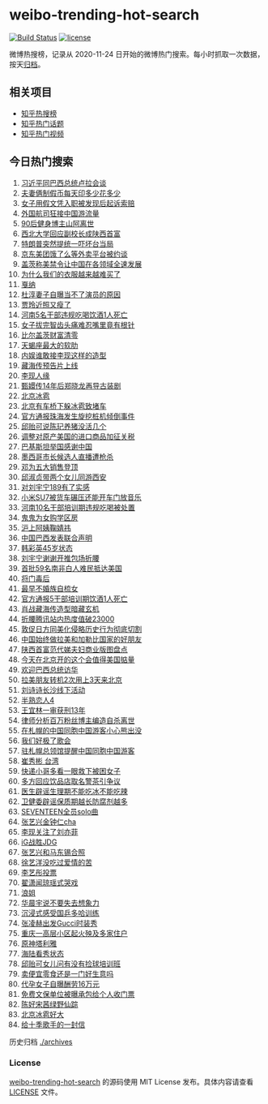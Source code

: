 # weibo-trending-hot-search

[![Build Status](https://github.com/justjavac/weibo-trending-hot-search/workflows/ci/badge.svg?branch=master)](https://github.com/justjavac/weibo-trending-hot-search/actions)
[![license](https://img.shields.io/github/license/justjavac/weibo-trending-hot-search)](https://github.com/justjavac/weibo-trending-hot-search/blob/master/LICENSE)

微博热搜榜，记录从 2020-11-24 日开始的微博热门搜索。每小时抓取一次数据，按天[归档](./archives)。

## 相关项目

- [知乎热搜榜](https://github.com/justjavac/zhihu-trending-top-search)
- [知乎热门话题](https://github.com/justjavac/zhihu-trending-hot-questions)
- [知乎热门视频](https://github.com/justjavac/zhihu-trending-hot-video)

## 今日热门搜索

<!-- BEGIN -->
<!-- 最后更新时间 Wed May 14 2025 06:08:37 GMT+0800 (China Standard Time) -->

1. [习近平同巴西总统卢拉会谈](https://s.weibo.com//weibo?q=%23%E4%B9%A0%E8%BF%91%E5%B9%B3%E5%90%8C%E5%B7%B4%E8%A5%BF%E6%80%BB%E7%BB%9F%E5%8D%A2%E6%8B%89%E4%BC%9A%E8%B0%88%23&Refer=new_time)
1. [夫妻俩制假币每天印多少花多少](https://s.weibo.com//weibo?q=%23%E5%A4%AB%E5%A6%BB%E4%BF%A9%E5%88%B6%E5%81%87%E5%B8%81%E6%AF%8F%E5%A4%A9%E5%8D%B0%E5%A4%9A%E5%B0%91%E8%8A%B1%E5%A4%9A%E5%B0%91%23&t=31&band_rank=1&Refer=top)
1. [女子用假文凭入职被发现后起诉索赔](https://s.weibo.com//weibo?q=%23%E5%A5%B3%E5%AD%90%E7%94%A8%E5%81%87%E6%96%87%E5%87%AD%E5%85%A5%E8%81%8C%E8%A2%AB%E5%8F%91%E7%8E%B0%E5%90%8E%E8%B5%B7%E8%AF%89%E7%B4%A2%E8%B5%94%23&t=31&band_rank=20&Refer=top)
1. [外国航司狂接中国游流量](https://s.weibo.com//weibo?q=%23%E5%A4%96%E5%9B%BD%E8%88%AA%E5%8F%B8%E7%8B%82%E6%8E%A5%E4%B8%AD%E5%9B%BD%E6%B8%B8%E6%B5%81%E9%87%8F%23&t=31&band_rank=3&Refer=top)
1. [90后健身博主山阿离世](https://s.weibo.com//weibo?q=%2390%E5%90%8E%E5%81%A5%E8%BA%AB%E5%8D%9A%E4%B8%BB%E5%B1%B1%E9%98%BF%E7%A6%BB%E4%B8%96%23&t=31&band_rank=16&Refer=top)
1. [西北大学回应副校长成陕西首富](https://s.weibo.com//weibo?q=%23%E8%A5%BF%E5%8C%97%E5%A4%A7%E5%AD%A6%E5%9B%9E%E5%BA%94%E5%89%AF%E6%A0%A1%E9%95%BF%E6%88%90%E9%99%95%E8%A5%BF%E9%A6%96%E5%AF%8C%23&t=31&band_rank=31&Refer=top)
1. [特朗普突然提统一吓坏台当局](https://s.weibo.com//weibo?q=%23%E7%89%B9%E6%9C%97%E6%99%AE%E7%AA%81%E7%84%B6%E6%8F%90%E7%BB%9F%E4%B8%80%E5%90%93%E5%9D%8F%E5%8F%B0%E5%BD%93%E5%B1%80%23&t=31&band_rank=7&Refer=top)
1. [京东美团饿了么等外卖平台被约谈](https://s.weibo.com//weibo?q=%23%E4%BA%AC%E4%B8%9C%E7%BE%8E%E5%9B%A2%E9%A5%BF%E4%BA%86%E4%B9%88%E7%AD%89%E5%A4%96%E5%8D%96%E5%B9%B3%E5%8F%B0%E8%A2%AB%E7%BA%A6%E8%B0%88%23&t=31&band_rank=6&Refer=top)
1. [盖茨称美禁令让中国在各领域全速发展](https://s.weibo.com//weibo?q=%23%E7%9B%96%E8%8C%A8%E7%A7%B0%E7%BE%8E%E7%A6%81%E4%BB%A4%E8%AE%A9%E4%B8%AD%E5%9B%BD%E5%9C%A8%E5%90%84%E9%A2%86%E5%9F%9F%E5%85%A8%E9%80%9F%E5%8F%91%E5%B1%95%23&t=31&band_rank=10&Refer=top)
1. [为什么我们的衣服越来越难买了](https://s.weibo.com//weibo?q=%23%E4%B8%BA%E4%BB%80%E4%B9%88%E6%88%91%E4%BB%AC%E7%9A%84%E8%A1%A3%E6%9C%8D%E8%B6%8A%E6%9D%A5%E8%B6%8A%E9%9A%BE%E4%B9%B0%E4%BA%86%23&t=31&band_rank=30&Refer=top)
1. [戛纳](https://s.weibo.com//weibo?q=%23%E6%88%9B%E7%BA%B3%23&t=31&band_rank=41&Refer=top)
1. [杜淳妻子自曝当不了演员的原因](https://s.weibo.com//weibo?q=%23%E6%9D%9C%E6%B7%B3%E5%A6%BB%E5%AD%90%E8%87%AA%E6%9B%9D%E5%BD%93%E4%B8%8D%E4%BA%86%E6%BC%94%E5%91%98%E7%9A%84%E5%8E%9F%E5%9B%A0%23&t=31&band_rank=14&Refer=top)
1. [贾玲近照又瘦了](https://s.weibo.com//weibo?q=%23%E8%B4%BE%E7%8E%B2%E8%BF%91%E7%85%A7%E5%8F%88%E7%98%A6%E4%BA%86%23&t=31&band_rank=12&Refer=top)
1. [河南5名干部违规吃喝饮酒1人死亡](https://s.weibo.com//weibo?q=%23%E6%B2%B3%E5%8D%975%E5%90%8D%E5%B9%B2%E9%83%A8%E8%BF%9D%E8%A7%84%E5%90%83%E5%96%9D%E9%A5%AE%E9%85%921%E4%BA%BA%E6%AD%BB%E4%BA%A1%23&t=31&band_rank=48&Refer=top)
1. [女子拔完智齿头痛难忍嘴里竟有根针](https://s.weibo.com//weibo?q=%23%E5%A5%B3%E5%AD%90%E6%8B%94%E5%AE%8C%E6%99%BA%E9%BD%BF%E5%A4%B4%E7%97%9B%E9%9A%BE%E5%BF%8D%E5%98%B4%E9%87%8C%E7%AB%9F%E6%9C%89%E6%A0%B9%E9%92%88%23&t=31&band_rank=4&Refer=top)
1. [比尔盖茨财富清零](https://s.weibo.com//weibo?q=%23%E6%AF%94%E5%B0%94%E7%9B%96%E8%8C%A8%E8%B4%A2%E5%AF%8C%E6%B8%85%E9%9B%B6%23&t=31&band_rank=18&Refer=top)
1. [天蝎座最大的软肋](https://s.weibo.com//weibo?q=%23%E5%A4%A9%E8%9D%8E%E5%BA%A7%E6%9C%80%E5%A4%A7%E7%9A%84%E8%BD%AF%E8%82%8B%23&t=31&band_rank=29&Refer=top)
1. [内娱谁敢接李现这样的造型](https://s.weibo.com//weibo?q=%E5%86%85%E5%A8%B1%E8%B0%81%E6%95%A2%E6%8E%A5%E6%9D%8E%E7%8E%B0%E8%BF%99%E6%A0%B7%E7%9A%84%E9%80%A0%E5%9E%8B&t=31&band_rank=2&Refer=top)
1. [藏海传预告片上线](https://s.weibo.com//weibo?q=%23%E8%97%8F%E6%B5%B7%E4%BC%A0%E9%A2%84%E5%91%8A%E7%89%87%E4%B8%8A%E7%BA%BF%23&t=31&band_rank=38&Refer=top)
1. [李现人缘](https://s.weibo.com//weibo?q=%E6%9D%8E%E7%8E%B0%E4%BA%BA%E7%BC%98&t=31&band_rank=19&Refer=top)
1. [甄嬛传14年后郑晓龙再导古装剧](https://s.weibo.com//weibo?q=%23%E7%94%84%E5%AC%9B%E4%BC%A014%E5%B9%B4%E5%90%8E%E9%83%91%E6%99%93%E9%BE%99%E5%86%8D%E5%AF%BC%E5%8F%A4%E8%A3%85%E5%89%A7%23&t=31&band_rank=22&Refer=top)
1. [北京冰雹](https://s.weibo.com//weibo?q=%E5%8C%97%E4%BA%AC%E5%86%B0%E9%9B%B9&t=31&band_rank=21&Refer=top)
1. [北京有车桥下躲冰雹致堵车](https://s.weibo.com//weibo?q=%23%E5%8C%97%E4%BA%AC%E6%9C%89%E8%BD%A6%E6%A1%A5%E4%B8%8B%E8%BA%B2%E5%86%B0%E9%9B%B9%E8%87%B4%E5%A0%B5%E8%BD%A6%23&t=31&band_rank=43&Refer=top)
1. [官方通报珠海发生旋挖桩机倾倒事件](https://s.weibo.com//weibo?q=%23%E5%AE%98%E6%96%B9%E9%80%9A%E6%8A%A5%E7%8F%A0%E6%B5%B7%E5%8F%91%E7%94%9F%E6%97%8B%E6%8C%96%E6%A1%A9%E6%9C%BA%E5%80%BE%E5%80%92%E4%BA%8B%E4%BB%B6%23&t=31&band_rank=33&Refer=top)
1. [邱贻可说陈玘养猪没活几个](https://s.weibo.com//weibo?q=%23%E9%82%B1%E8%B4%BB%E5%8F%AF%E8%AF%B4%E9%99%88%E7%8E%98%E5%85%BB%E7%8C%AA%E6%B2%A1%E6%B4%BB%E5%87%A0%E4%B8%AA%23&t=31&band_rank=40&Refer=top)
1. [调整对原产美国的进口商品加征关税](https://s.weibo.com//weibo?q=%23%E8%B0%83%E6%95%B4%E5%AF%B9%E5%8E%9F%E4%BA%A7%E7%BE%8E%E5%9B%BD%E7%9A%84%E8%BF%9B%E5%8F%A3%E5%95%86%E5%93%81%E5%8A%A0%E5%BE%81%E5%85%B3%E7%A8%8E%23&t=31&band_rank=27&Refer=top)
1. [巴基斯坦举国感谢中国](https://s.weibo.com//weibo?q=%E5%B7%B4%E5%9F%BA%E6%96%AF%E5%9D%A6%E4%B8%BE%E5%9B%BD%E6%84%9F%E8%B0%A2%E4%B8%AD%E5%9B%BD&t=31&band_rank=17&Refer=top)
1. [墨西哥市长候选人直播遭枪杀](https://s.weibo.com//weibo?q=%23%E5%A2%A8%E8%A5%BF%E5%93%A5%E5%B8%82%E9%95%BF%E5%80%99%E9%80%89%E4%BA%BA%E7%9B%B4%E6%92%AD%E9%81%AD%E6%9E%AA%E6%9D%80%23&t=31&band_rank=32&Refer=top)
1. [邓为五大销售登顶](https://s.weibo.com//weibo?q=%23%E9%82%93%E4%B8%BA%E4%BA%94%E5%A4%A7%E9%94%80%E5%94%AE%E7%99%BB%E9%A1%B6%23&t=31&band_rank=28&Refer=top)
1. [邱淑贞带两个女儿同游西安](https://s.weibo.com//weibo?q=%23%E9%82%B1%E6%B7%91%E8%B4%9E%E5%B8%A6%E4%B8%A4%E4%B8%AA%E5%A5%B3%E5%84%BF%E5%90%8C%E6%B8%B8%E8%A5%BF%E5%AE%89%23&t=31&band_rank=48&Refer=top)
1. [对刘宇宁189有了实感](https://s.weibo.com//weibo?q=%E5%AF%B9%E5%88%98%E5%AE%87%E5%AE%81189%E6%9C%89%E4%BA%86%E5%AE%9E%E6%84%9F&t=31&band_rank=42&Refer=top)
1. [小米SU7被货车碾压还能开车门放音乐](https://s.weibo.com//weibo?q=%23%E5%B0%8F%E7%B1%B3SU7%E8%A2%AB%E8%B4%A7%E8%BD%A6%E7%A2%BE%E5%8E%8B%E8%BF%98%E8%83%BD%E5%BC%80%E8%BD%A6%E9%97%A8%E6%94%BE%E9%9F%B3%E4%B9%90%23&t=31&band_rank=39&Refer=top)
1. [河南10名干部培训期违规吃喝被处置](https://s.weibo.com//weibo?q=%23%E6%B2%B3%E5%8D%9710%E5%90%8D%E5%B9%B2%E9%83%A8%E5%9F%B9%E8%AE%AD%E6%9C%9F%E8%BF%9D%E8%A7%84%E5%90%83%E5%96%9D%E8%A2%AB%E5%A4%84%E7%BD%AE%23&t=31&band_rank=35&Refer=top)
1. [鬼鬼为女购学区房](https://s.weibo.com//weibo?q=%23%E9%AC%BC%E9%AC%BC%E4%B8%BA%E5%A5%B3%E8%B4%AD%E5%AD%A6%E5%8C%BA%E6%88%BF%23&t=31&band_rank=25&Refer=top)
1. [沪上阿姨鞠婧祎](https://s.weibo.com//weibo?q=%23%E6%B2%AA%E4%B8%8A%E9%98%BF%E5%A7%A8%E9%9E%A0%E5%A9%A7%E7%A5%8E%23&t=31&band_rank=50&Refer=top)
1. [中国巴西发表联合声明](https://s.weibo.com//weibo?q=%23%E4%B8%AD%E5%9B%BD%E5%B7%B4%E8%A5%BF%E5%8F%91%E8%A1%A8%E8%81%94%E5%90%88%E5%A3%B0%E6%98%8E%23&t=31&band_rank=44&Refer=top)
1. [韩彩英45岁状态](https://s.weibo.com//weibo?q=%23%E9%9F%A9%E5%BD%A9%E8%8B%B145%E5%B2%81%E7%8A%B6%E6%80%81%23&t=31&band_rank=33&Refer=top)
1. [刘宇宁谢谢开推包场折腰](https://s.weibo.com//weibo?q=%23%E5%88%98%E5%AE%87%E5%AE%81%E8%B0%A2%E8%B0%A2%E5%BC%80%E6%8E%A8%E5%8C%85%E5%9C%BA%E6%8A%98%E8%85%B0%23&t=31&band_rank=47&Refer=top)
1. [首批59名南非白人难民抵达美国](https://s.weibo.com//weibo?q=%23%E9%A6%96%E6%89%B959%E5%90%8D%E5%8D%97%E9%9D%9E%E7%99%BD%E4%BA%BA%E9%9A%BE%E6%B0%91%E6%8A%B5%E8%BE%BE%E7%BE%8E%E5%9B%BD%23&t=31&band_rank=50&Refer=top)
1. [将门毒后](https://s.weibo.com//weibo?q=%E5%B0%86%E9%97%A8%E6%AF%92%E5%90%8E&t=31&band_rank=26&Refer=top)
1. [最早不婚族自梳女](https://s.weibo.com//weibo?q=%23%E6%9C%80%E6%97%A9%E4%B8%8D%E5%A9%9A%E6%97%8F%E8%87%AA%E6%A2%B3%E5%A5%B3%23&t=31&band_rank=36&Refer=top)
1. [官方通报5干部培训期饮酒1人死亡](https://s.weibo.com//weibo?q=%23%E5%AE%98%E6%96%B9%E9%80%9A%E6%8A%A55%E5%B9%B2%E9%83%A8%E5%9F%B9%E8%AE%AD%E6%9C%9F%E9%A5%AE%E9%85%921%E4%BA%BA%E6%AD%BB%E4%BA%A1%23&t=31&band_rank=10&Refer=top)
1. [肖战藏海传造型暗藏玄机](https://s.weibo.com//weibo?q=%23%E8%82%96%E6%88%98%E8%97%8F%E6%B5%B7%E4%BC%A0%E9%80%A0%E5%9E%8B%E6%9A%97%E8%97%8F%E7%8E%84%E6%9C%BA%23&t=31&band_rank=33&Refer=top)
1. [折腰腾讯站内热度值破23000](https://s.weibo.com//weibo?q=%E6%8A%98%E8%85%B0%E8%85%BE%E8%AE%AF%E7%AB%99%E5%86%85%E7%83%AD%E5%BA%A6%E5%80%BC%E7%A0%B423000&t=31&band_rank=20&Refer=top)
1. [敦促日方同美化侵略历史行为彻底切割](https://s.weibo.com//weibo?q=%23%E6%95%A6%E4%BF%83%E6%97%A5%E6%96%B9%E5%90%8C%E7%BE%8E%E5%8C%96%E4%BE%B5%E7%95%A5%E5%8E%86%E5%8F%B2%E8%A1%8C%E4%B8%BA%E5%BD%BB%E5%BA%95%E5%88%87%E5%89%B2%23&t=31&band_rank=10&Refer=top)
1. [中国始终做拉美和加勒比国家的好朋友](https://s.weibo.com//weibo?q=%23%E4%B8%AD%E5%9B%BD%E5%A7%8B%E7%BB%88%E5%81%9A%E6%8B%89%E7%BE%8E%E5%92%8C%E5%8A%A0%E5%8B%92%E6%AF%94%E5%9B%BD%E5%AE%B6%E7%9A%84%E5%A5%BD%E6%9C%8B%E5%8F%8B%23&Refer=new_time)
1. [陕西首富范代娣夫妇商业版图盘点](https://s.weibo.com//weibo?q=%23%E9%99%95%E8%A5%BF%E9%A6%96%E5%AF%8C%E8%8C%83%E4%BB%A3%E5%A8%A3%E5%A4%AB%E5%A6%87%E5%95%86%E4%B8%9A%E7%89%88%E5%9B%BE%E7%9B%98%E7%82%B9%23&t=31&band_rank=41&Refer=top)
1. [今天在北京开的这个会值得美国掂量](https://s.weibo.com//weibo?q=%23%E4%BB%8A%E5%A4%A9%E5%9C%A8%E5%8C%97%E4%BA%AC%E5%BC%80%E7%9A%84%E8%BF%99%E4%B8%AA%E4%BC%9A%E5%80%BC%E5%BE%97%E7%BE%8E%E5%9B%BD%E6%8E%82%E9%87%8F%23&t=31&band_rank=24&Refer=top)
1. [欢迎巴西总统访华](https://s.weibo.com//weibo?q=%23%E6%AC%A2%E8%BF%8E%E5%B7%B4%E8%A5%BF%E6%80%BB%E7%BB%9F%E8%AE%BF%E5%8D%8E%23&t=31&band_rank=28&Refer=top)
1. [拉美朋友转机2次用上3天来北京](https://s.weibo.com//weibo?q=%23%E6%8B%89%E7%BE%8E%E6%9C%8B%E5%8F%8B%E8%BD%AC%E6%9C%BA2%E6%AC%A1%E7%94%A8%E4%B8%8A3%E5%A4%A9%E6%9D%A5%E5%8C%97%E4%BA%AC%23&t=31&band_rank=35&Refer=top)
1. [刘诗诗长沙线下活动](https://s.weibo.com//weibo?q=%23%E5%88%98%E8%AF%97%E8%AF%97%E9%95%BF%E6%B2%99%E7%BA%BF%E4%B8%8B%E6%B4%BB%E5%8A%A8%23&t=31&band_rank=37&Refer=top)
1. [半熟恋人4](https://s.weibo.com//weibo?q=%E5%8D%8A%E7%86%9F%E6%81%8B%E4%BA%BA4&t=31&band_rank=24&Refer=top)
1. [王宜林一审获刑13年](https://s.weibo.com//weibo?q=%23%E7%8E%8B%E5%AE%9C%E6%9E%97%E4%B8%80%E5%AE%A1%E8%8E%B7%E5%88%9113%E5%B9%B4%23&t=31&band_rank=16&Refer=top)
1. [律师分析百万粉丝博主编造自杀离世](https://s.weibo.com//weibo?q=%23%E5%BE%8B%E5%B8%88%E5%88%86%E6%9E%90%E7%99%BE%E4%B8%87%E7%B2%89%E4%B8%9D%E5%8D%9A%E4%B8%BB%E7%BC%96%E9%80%A0%E8%87%AA%E6%9D%80%E7%A6%BB%E4%B8%96%23&t=31&band_rank=46&Refer=top)
1. [在札幌的中国同胞中国游客小心熊出没](https://s.weibo.com//weibo?q=%23%E5%9C%A8%E6%9C%AD%E5%B9%8C%E7%9A%84%E4%B8%AD%E5%9B%BD%E5%90%8C%E8%83%9E%E4%B8%AD%E5%9B%BD%E6%B8%B8%E5%AE%A2%E5%B0%8F%E5%BF%83%E7%86%8A%E5%87%BA%E6%B2%A1%23&t=31&band_rank=24&Refer=top)
1. [我们好极了歌会](https://s.weibo.com//weibo?q=%23%E6%88%91%E4%BB%AC%E5%A5%BD%E6%9E%81%E4%BA%86%E6%AD%8C%E4%BC%9A%23&t=31&band_rank=49&Refer=top)
1. [驻札幌总领馆提醒中国同胞中国游客](https://s.weibo.com//weibo?q=%23%E9%A9%BB%E6%9C%AD%E5%B9%8C%E6%80%BB%E9%A2%86%E9%A6%86%E6%8F%90%E9%86%92%E4%B8%AD%E5%9B%BD%E5%90%8C%E8%83%9E%E4%B8%AD%E5%9B%BD%E6%B8%B8%E5%AE%A2%23&t=31&band_rank=39&Refer=top)
1. [崔秀彬 台湾](https://s.weibo.com//weibo?q=%E5%B4%94%E7%A7%80%E5%BD%AC%20%E5%8F%B0%E6%B9%BE&t=31&band_rank=13&Refer=top)
1. [快递小哥多看一眼救下被困女子](https://s.weibo.com//weibo?q=%23%E5%BF%AB%E9%80%92%E5%B0%8F%E5%93%A5%E5%A4%9A%E7%9C%8B%E4%B8%80%E7%9C%BC%E6%95%91%E4%B8%8B%E8%A2%AB%E5%9B%B0%E5%A5%B3%E5%AD%90%23&t=31&band_rank=35&Refer=top)
1. [多方回应饮品店取名警茶引争议](https://s.weibo.com//weibo?q=%23%E5%A4%9A%E6%96%B9%E5%9B%9E%E5%BA%94%E9%A5%AE%E5%93%81%E5%BA%97%E5%8F%96%E5%90%8D%E8%AD%A6%E8%8C%B6%E5%BC%95%E4%BA%89%E8%AE%AE%23&t=31&band_rank=49&Refer=top)
1. [医生辟谣生理期不能吃冰不能吃辣](https://s.weibo.com//weibo?q=%23%E5%8C%BB%E7%94%9F%E8%BE%9F%E8%B0%A3%E7%94%9F%E7%90%86%E6%9C%9F%E4%B8%8D%E8%83%BD%E5%90%83%E5%86%B0%E4%B8%8D%E8%83%BD%E5%90%83%E8%BE%A3%23&t=31&band_rank=37&Refer=top)
1. [卫健委辟谣保质期越长防腐剂越多](https://s.weibo.com//weibo?q=%23%E5%8D%AB%E5%81%A5%E5%A7%94%E8%BE%9F%E8%B0%A3%E4%BF%9D%E8%B4%A8%E6%9C%9F%E8%B6%8A%E9%95%BF%E9%98%B2%E8%85%90%E5%89%82%E8%B6%8A%E5%A4%9A%23&t=31&band_rank=48&Refer=top)
1. [SEVENTEEN全员solo曲](https://s.weibo.com//weibo?q=%23SEVENTEEN%E5%85%A8%E5%91%98solo%E6%9B%B2%23&t=31&band_rank=33&Refer=top)
1. [张艺兴金钟仁cha](https://s.weibo.com//weibo?q=%23%E5%BC%A0%E8%89%BA%E5%85%B4%E9%87%91%E9%92%9F%E4%BB%81cha%23&t=31&band_rank=40&Refer=top)
1. [李现关注了刘亦菲](https://s.weibo.com//weibo?q=%23%E6%9D%8E%E7%8E%B0%E5%85%B3%E6%B3%A8%E4%BA%86%E5%88%98%E4%BA%A6%E8%8F%B2%23&t=31&band_rank=9&Refer=top)
1. [iG战胜JDG](https://s.weibo.com//weibo?q=%23iG%E6%88%98%E8%83%9CJDG%23&t=31&band_rank=49&Refer=top)
1. [张艺兴和马东锡合照](https://s.weibo.com//weibo?q=%23%E5%BC%A0%E8%89%BA%E5%85%B4%E5%92%8C%E9%A9%AC%E4%B8%9C%E9%94%A1%E5%90%88%E7%85%A7%23&t=31&band_rank=8&Refer=top)
1. [徐艺洋没吃过爱情的苦](https://s.weibo.com//weibo?q=%E5%BE%90%E8%89%BA%E6%B4%8B%E6%B2%A1%E5%90%83%E8%BF%87%E7%88%B1%E6%83%85%E7%9A%84%E8%8B%A6&t=31&band_rank=5&Refer=top)
1. [李艺彤投票](https://s.weibo.com//weibo?q=%E6%9D%8E%E8%89%BA%E5%BD%A4%E6%8A%95%E7%A5%A8&t=31&band_rank=42&Refer=top)
1. [翟潇闻琼瑶式哭戏](https://s.weibo.com//weibo?q=%E7%BF%9F%E6%BD%87%E9%97%BB%E7%90%BC%E7%91%B6%E5%BC%8F%E5%93%AD%E6%88%8F&t=31&band_rank=50&Refer=top)
1. [浪姐](https://s.weibo.com//weibo?q=%E6%B5%AA%E5%A7%90&t=31&band_rank=44&Refer=top)
1. [华晨宇说不要失去想象力](https://s.weibo.com//weibo?q=%E5%8D%8E%E6%99%A8%E5%AE%87%E8%AF%B4%E4%B8%8D%E8%A6%81%E5%A4%B1%E5%8E%BB%E6%83%B3%E8%B1%A1%E5%8A%9B&t=31&band_rank=50&Refer=top)
1. [沉浸式感受国乒多哈训练](https://s.weibo.com//weibo?q=%23%E6%B2%89%E6%B5%B8%E5%BC%8F%E6%84%9F%E5%8F%97%E5%9B%BD%E4%B9%92%E5%A4%9A%E5%93%88%E8%AE%AD%E7%BB%83%23&t=31&band_rank=47&Refer=top)
1. [张凌赫出发Gucci时装秀](https://s.weibo.com//weibo?q=%23%E5%BC%A0%E5%87%8C%E8%B5%AB%E5%87%BA%E5%8F%91Gucci%E6%97%B6%E8%A3%85%E7%A7%80%23&t=31&band_rank=23&Refer=top)
1. [重庆一高层小区起火殃及多家住户](https://s.weibo.com//weibo?q=%23%E9%87%8D%E5%BA%86%E4%B8%80%E9%AB%98%E5%B1%82%E5%B0%8F%E5%8C%BA%E8%B5%B7%E7%81%AB%E6%AE%83%E5%8F%8A%E5%A4%9A%E5%AE%B6%E4%BD%8F%E6%88%B7%23&t=31&band_rank=34&Refer=top)
1. [原神塔利雅](https://s.weibo.com//weibo?q=%E5%8E%9F%E7%A5%9E%E5%A1%94%E5%88%A9%E9%9B%85&t=31&band_rank=40&Refer=top)
1. [海陆看秀状态](https://s.weibo.com//weibo?q=%E6%B5%B7%E9%99%86%E7%9C%8B%E7%A7%80%E7%8A%B6%E6%80%81&t=31&band_rank=41&Refer=top)
1. [邱贻可女儿问有没有捡球培训班](https://s.weibo.com//weibo?q=%23%E9%82%B1%E8%B4%BB%E5%8F%AF%E5%A5%B3%E5%84%BF%E9%97%AE%E6%9C%89%E6%B2%A1%E6%9C%89%E6%8D%A1%E7%90%83%E5%9F%B9%E8%AE%AD%E7%8F%AD%23&t=31&band_rank=44&Refer=top)
1. [卖便宜零食还是一门好生意吗](https://s.weibo.com//weibo?q=%23%E5%8D%96%E4%BE%BF%E5%AE%9C%E9%9B%B6%E9%A3%9F%E8%BF%98%E6%98%AF%E4%B8%80%E9%97%A8%E5%A5%BD%E7%94%9F%E6%84%8F%E5%90%97%23&t=31&band_rank=46&Refer=top)
1. [代孕女子自曝酬劳16万元](https://s.weibo.com//weibo?q=%23%E4%BB%A3%E5%AD%95%E5%A5%B3%E5%AD%90%E8%87%AA%E6%9B%9D%E9%85%AC%E5%8A%B316%E4%B8%87%E5%85%83%23&t=31&band_rank=11&Refer=top)
1. [免费文保单位被曝承包给个人收门票](https://s.weibo.com//weibo?q=%23%E5%85%8D%E8%B4%B9%E6%96%87%E4%BF%9D%E5%8D%95%E4%BD%8D%E8%A2%AB%E6%9B%9D%E6%89%BF%E5%8C%85%E7%BB%99%E4%B8%AA%E4%BA%BA%E6%94%B6%E9%97%A8%E7%A5%A8%23&t=31&band_rank=15&Refer=top)
1. [陈好宋茜绿野仙踪](https://s.weibo.com//weibo?q=%23%E9%99%88%E5%A5%BD%E5%AE%8B%E8%8C%9C%E7%BB%BF%E9%87%8E%E4%BB%99%E8%B8%AA%23&t=31&band_rank=19&Refer=top)
1. [北京冰雹好大](https://s.weibo.com//weibo?q=%23%E5%8C%97%E4%BA%AC%E5%86%B0%E9%9B%B9%E5%A5%BD%E5%A4%A7%23&t=31&band_rank=45&Refer=top)
1. [给十季歌手的一封信](https://s.weibo.com//weibo?q=%23%E7%BB%99%E5%8D%81%E5%AD%A3%E6%AD%8C%E6%89%8B%E7%9A%84%E4%B8%80%E5%B0%81%E4%BF%A1%23&t=31&band_rank=49&Refer=top)

<!-- END -->

历史归档 [./archives](./archives)

### License

[weibo-trending-hot-search](https://github.com/justjavac/weibo-trending-hot-search) 的源码使用 MIT License
发布。具体内容请查看 [LICENSE](./LICENSE) 文件。
